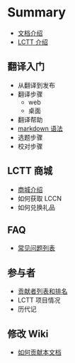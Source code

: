 # Summary

* [文档介绍](index.md)
* [LCTT 介绍](intro/lctt.md)

## 翻译入门
* 从翻译到发布
* 翻译步骤
    * web
    * 桌面
* 翻译帮助 <!-- 如常见词列表 -->
* [markdown 语法](tutorials/markdown.md)
* 选题步骤
* 校对步骤

## LCTT 商城
* [商城介绍](online-store/intro.md)
* 如何获取 LCCN
* 如何兑换礼品

## FAQ
* [常见问题列表](faq/faq.md)

## 参与者
* [贡献者列表和排名](contributors/list.md)
* LCTT 项目情况
* 历代记

## 修改 Wiki
* [如何贡献本文档](edit-this-document.md)

